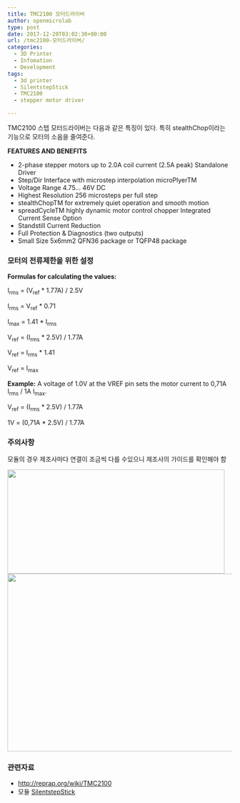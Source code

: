 ```yaml
---
title: TMC2100 모터드라이버
author: openmicrolab
type: post
date: 2017-12-20T03:02:30+00:00
url: /tmc2100-모터드라이버/
categories:
  - 3D Printer
  - Infomation
  - Development
tags:
  - 3d printer
  - SilentstepStick
  - TMC2100
  - stepper motor driver

---
```

TMC2100 스텝 모터드라이버는 다음과 같은 특징이 있다. 특히 stealthChop이라는 기능으로 모터의 소음을 줄여준다.

**FEATURES AND BENEFITS**

  * 2-phase stepper motors up to 2.0A coil current (2.5A peak) Standalone Driver
  * Step/Dir Interface with microstep interpolation microPlyerTM
  * Voltage Range 4.75&#8230; 46V DC
  * Highest Resolution 256 microsteps per full step
  * stealthChopTM for extremely quiet operation and smooth motion
  * spreadCycleTM highly dynamic motor control chopper Integrated Current Sense Option
  * Standstill Current Reduction
  * Full Protection & Diagnostics (two outputs)
  * Small Size 5x6mm2 QFN36 package or TQFP48 package

### **모터의 전류제한을 위한 설정**

**Formulas for calculating the values:**

I<sub>rms</sub> = (V<sub>ref</sub> * 1.77A) / 2.5V

I<sub>rms</sub> = V<sub>ref</sub> * 0.71

I<sub>max</sub> = 1.41 * I<sub>rms</sub>

V<sub>ref</sub> = (I<sub>rms</sub> * 2.5V) / 1.77A

V<sub>ref</sub> = I<sub>rms</sub> * 1.41

V<sub>ref</sub> = I<sub>max</sub>

**Example:** A voltage of 1.0V at the VREF pin sets the motor current to 0,71A I<sub>rms</sub> / 1A I<sub>max</sub>.

V<sub>ref</sub> = (I<sub>rms</sub> * 2.5V) / 1.77A

1V = (0,71A * 2.5V) / 1.77A

### 주의사항

모듈의 경우 제조사마다 연결이 조금씩 다를 수있으니 제조사의 가이드를 확인해야 함

<img loading="lazy" class="alignnone wp-image-4172" src="https://res.cloudinary.com/openmicrolab/image/upload/c_scale,w_486/v1513738736/motor_driver_2_pwy0vu.jpg" width="486" height="233" /> 

<img loading="lazy" class="alignnone wp-image-4173" src="https://res.cloudinary.com/openmicrolab/image/upload/v1513738734/motor_driver_1_yqjjq7.jpg" width="972" height="398" /> 

### 관련자료

  * <a href="http://reprap.org/wiki/TMC2100" target="_blank" rel="noopener noreferrer">http://reprap.org/wiki/TMC2100</a>
  * 모듈 <a href="https://github.com/watterott/SilentStepStick" target="_blank" rel="noopener noreferrer">SilentstepStick</a>